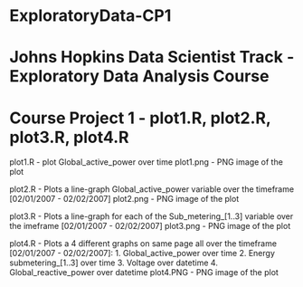 # ExploratoryData-CP1
# Johns Hopkins Data Scientist Track - Exploratory Data Analysis Course
# Course Project 1 - plot1.R, plot2.R, plot3.R, plot4.R

plot1.R - plot Global_active_power over time
plot1.png - PNG image of the plot

plot2.R - Plots a line-graph Global_active_power variable over the timeframe [02/01/2007 - 02/02/2007]
plot2.png - PNG image of the plot

plot3.R - Plots a line-graph for each of the Sub_metering_[1..3] variable over the imeframe [02/01/2007 - 02/02/2007]
plot3.png - PNG image of the plot

plot4.R - Plots a 4 different graphs on same page all over the timeframe [02/01/2007 - 02/02/2007]:
           1. Global_active_power over time
           2. Energy submetering_[1..3] over time
           3. Voltage over datetime
           4. Global_reactive_power over datetime
plot4.PNG - PNG image of the plot
